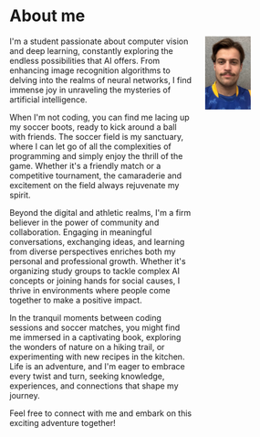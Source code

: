 # About me

<div style="display: flex; align-items: flex-start;">
    <div style="flex: 2; padding-right: 20px;">
        <!-- Your text content goes here -->
I'm a student passionate about computer vision and deep learning, constantly exploring the endless possibilities that AI offers. From enhancing image recognition algorithms to delving into the realms of neural networks, I find immense joy in unraveling the mysteries of artificial intelligence.



When I'm not coding, you can find me lacing up my soccer boots, ready to kick around a ball with friends. The soccer field is my sanctuary, where I can let go of all the complexities of programming and simply enjoy the thrill of the game. Whether it's a friendly match or a competitive tournament, the camaraderie and excitement on the field always rejuvenate my spirit.



Beyond the digital and athletic realms, I'm a firm believer in the power of community and collaboration. Engaging in meaningful conversations, exchanging ideas, and learning from diverse perspectives enriches both my personal and professional growth. Whether it's organizing study groups to tackle complex AI concepts or joining hands for social causes, I thrive in environments where people come together to make a positive impact.



In the tranquil moments between coding sessions and soccer matches, you might find me immersed in a captivating book, exploring the wonders of nature on a hiking trail, or experimenting with new recipes in the kitchen. Life is an adventure, and I'm eager to embrace every twist and turn, seeking knowledge, experiences, and connections that shape my journey.



Feel free to connect with me and embark on this exciting adventure together!
    </div>
    <div style="flex: 1;">
        <img src="images/Bilde_av_meg.jpg" alt="Ain't I something" style="width: 50%; max-width: 300px;">
    </div>
</div>

